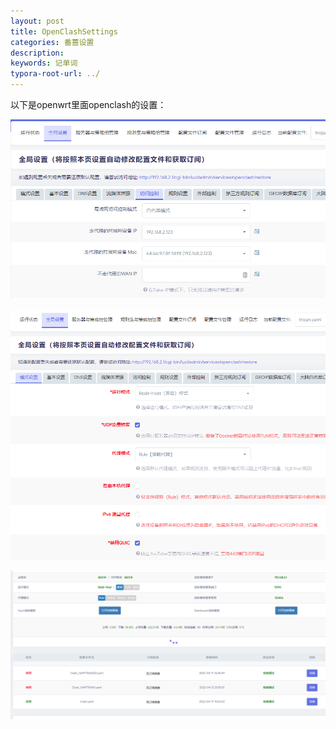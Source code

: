 ```yaml
---
layout: post
title: OpenClashSettings
categories: 番蔷设置
description: 
keywords: 记单词
typora-root-url: ../
---
```


以下是openwrt里面openclash的设置：



![VriwncR2wX](/images/posts/VriwncR2wX.png)



![gGXSCej4fI](/images/posts/gGXSCej4fI.png)

![72vpv2z1sx](/images/posts/72vpv2z1sx.png)

